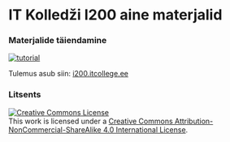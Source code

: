# IT Kolledži I200 aine materjalid

### Materjalide täiendamine

[![tutorial](http://img.youtube.com/vi/2mJ6tTt-JzA/0.jpg)](https://youtu.be/2mJ6tTt-JzA)

Tulemus asub siin: [i200.itcollege.ee](http://i200.itcollege.ee)

### Litsents

<a rel="license" href="http://creativecommons.org/licenses/by-nc-sa/4.0/"><img alt="Creative Commons License" style="border-width:0" src="https://i.creativecommons.org/l/by-nc-sa/4.0/88x31.png" /></a><br />This work is licensed under a <a rel="license" href="http://creativecommons.org/licenses/by-nc-sa/4.0/">Creative Commons Attribution-NonCommercial-ShareAlike 4.0 International License</a>.
